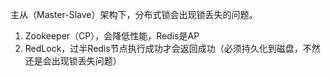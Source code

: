 主从（Master-Slave）架构下，分布式锁会出现锁丢失的问题。

1. Zookeeper（CP），会降低性能，Redis是AP
2. RedLock，过半Redis节点执行成功才会返回成功（必须持久化到磁盘，不然还是会出现锁丢失问题）